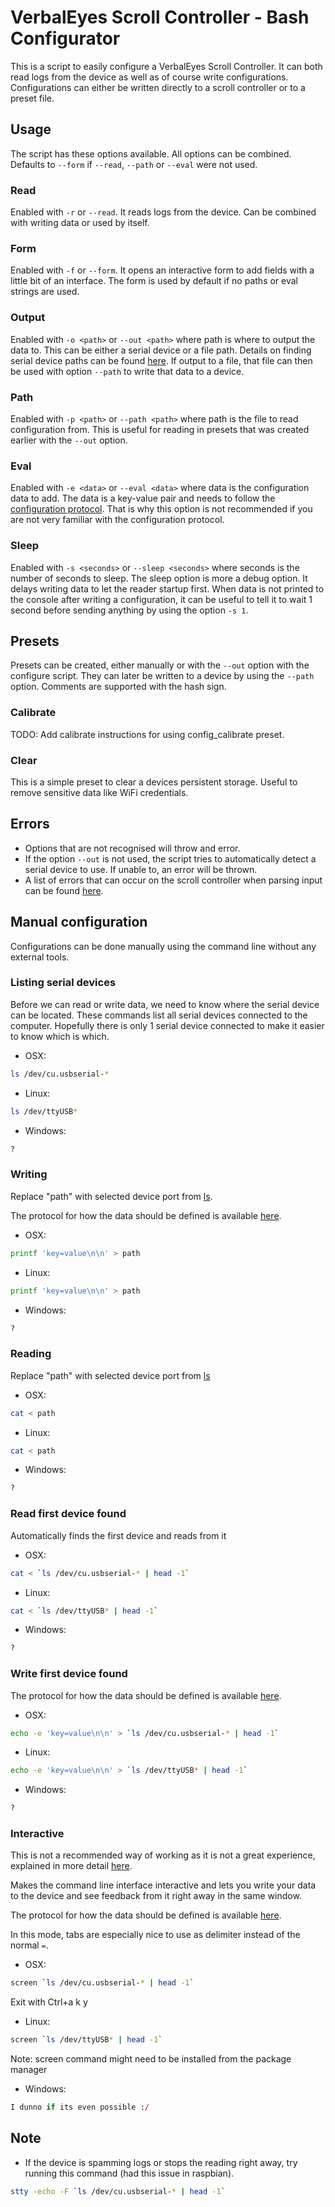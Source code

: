 # VerbalEyes Scroll Controller - Bash Configurator
This is a script to easily configure a VerbalEyes Scroll Controller.
It can both read logs from the device as well as of course write configurations.
Configurations can either be written directly to a scroll controller or to a preset file.

## Usage
The script has these options available.
All options can be combined.
Defaults to `--form` if `--read`, `--path` or `--eval` were not used.

### Read
Enabled with `-r` or `--read`.
It reads logs from the device.
Can be combined with writing data or used by itself.

### Form
Enabled with `-f` or `--form`.
It opens an interactive form to add fields with a little bit of an interface.
The form is used by default if no paths or eval strings are used.

### Output
Enabled with `-o <path>` or `--out <path>` where path is where to output the data to.
This can be either a serial device or a file path.
Details on finding serial device paths can be found [here](#listing-serial-devices).
If output to a file, that file can then be used with option `--path` to write that data to a device.

### Path
Enabled with `-p <path>` or `--path <path>` where path is the file to read configuration from.
This is useful for reading in presets that was created earlier with the `--out` option.

### Eval
Enabled with `-e <data>` or `--eval <data>` where data is the configuration data to add.
The data is a key-value pair and needs to follow the [configuration protocol](../../src/README.md#configuration-protocol).
That is why this option is not recommended if you are not very familiar with the configuration protocol.

### Sleep
Enabled with `-s <seconds>` or `--sleep <seconds>` where seconds is the number of seconds to sleep.
The sleep option is more a debug option.
It delays writing data to let the reader startup first.
When data is not printed to the console after writing a configuration, it can be useful to tell it to wait 1 second before sending anything by using the option `-s 1`.



## Presets
Presets can be created, either manually or with the `--out` option with the configure script.
They can later be written to a device by using the `--path` option.
Comments are supported with the hash sign.

### Calibrate
TODO: Add calibrate instructions for using config_calibrate preset.

### Clear
This is a simple preset to clear a devices persistent storage.
Useful to remove sensitive data like WiFi credentials.



## Errors
* Options that are not recognised will throw and error.
* If the option `--out` is not used, the script tries to automatically detect a serial device to use.
If unable to, an error will be thrown.
* A list of errors that can occur on the scroll controller when parsing input can be found [here](../../src/README.md#errors).



## Manual configuration
Configurations can be done manually using the command line without any external tools.

### Listing serial devices
Before we can read or write data, we need to know where the serial device can be located.
These commands list all serial devices connected to the computer.
Hopefully there is only 1 serial device connected to make it easier to know which is which.

* OSX:
```sh
ls /dev/cu.usbserial-*
```
* Linux:
```sh
ls /dev/ttyUSB*
```
* Windows:
```ps
?
```

### Writing
Replace "path" with selected device port from [ls](#listing-serial-devices).

The protocol for how the data should be defined is available [here](../../src/README.md#configuration-protocol).

* OSX:
```sh
printf 'key=value\n\n' > path
```
* Linux:
```sh
printf 'key=value\n\n' > path
```
* Windows:
```ps
?
```

### Reading
Replace "path" with selected device port from [ls](#listing-serial-devices)

* OSX:
```sh
cat < path
```
* Linux:
```sh
cat < path
```
* Windows:
```ps
?
```

### Read first device found
Automatically finds the first device and reads from it

* OSX:
```sh
cat < `ls /dev/cu.usbserial-* | head -1`
```
* Linux:
```sh
cat < `ls /dev/ttyUSB* | head -1`
```
* Windows:
```ps
?
```

### Write first device found
The protocol for how the data should be defined is available [here](../../src/README.md#configuration-protocol).

* OSX:
```sh
echo -e 'key=value\n\n' > `ls /dev/cu.usbserial-* | head -1`
```
* Linux:
```sh
echo -e 'key=value\n\n' > `ls /dev/ttyUSB* | head -1`
```
* Windows:
```ps
?
```

### Interactive
This is not a recommended way of working as it is not a great experience, explained in more detail [here](../../src/README.md#configuration-protocol).

Makes the command line interface interactive and lets you write your data to the device and see feedback from it right away in the same window.

The protocol for how the data should be defined is available [here](../../src/README.md#configuration-protocol).

In this mode, tabs are especially nice to use as delimiter instead of the normal `=`.

* OSX:
```sh
screen `ls /dev/cu.usbserial-* | head -1`
```
Exit with Ctrl+a k y
* Linux:
```sh
screen `ls /dev/ttyUSB* | head -1`
```
Note: screen command might need to be installed from the package manager
* Windows:
```ps
I dunno if its even possible :/
```



## Note
* If the device is spamming logs or stops the reading right away, try running this command (had this issue in raspbian).
```sh
stty -echo -F `ls /dev/cu.usbserial-* | head -1`
```

